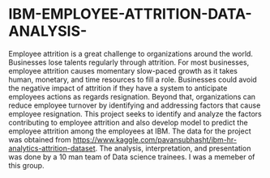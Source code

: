 # IBM-EMPLOYEE-ATTRITION-DATA-ANALYSIS-
Employee attrition is a great challenge to organizations around the world.  Businesses lose talents regularly through attrition. For most businesses, employee attrition causes momentary slow-paced growth as it takes human, monetary, and time resources to fill a role. Businesses could avoid the negative impact of attrition if they have a system to  anticipate employees actions as regards resignation. Beyond that,  organizations can reduce employee turnover by identifying and addressing  factors that cause employee resignation. This project seeks to identify and analyze the factors contributing to employee attrition and also develop model to predict the employee attrition among the employees at IBM.
The data for the project was obtained from https://www.kaggle.com/pavansubhasht/ibm-hr-analytics-attrition-dataset.
The analysis, interpretation, and presentation was done by a 10 man team of Data science trainees. I was a memeber of this group.
